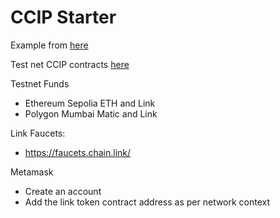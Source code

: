 # CCIP Starter

Example from [here](https://docs.chain.link/ccip/getting-started)

Test net CCIP contracts [here](https://docs.chain.link/ccip/supported-networks/v1_2_0/testnet)

Testnet Funds

* Ethereum Sepolia ETH and Link
* Polygon Mumbai Matic and Link

Link Faucets:

* https://faucets.chain.link/

Metamask

* Create an account
* Add the link token contract address as per network context


